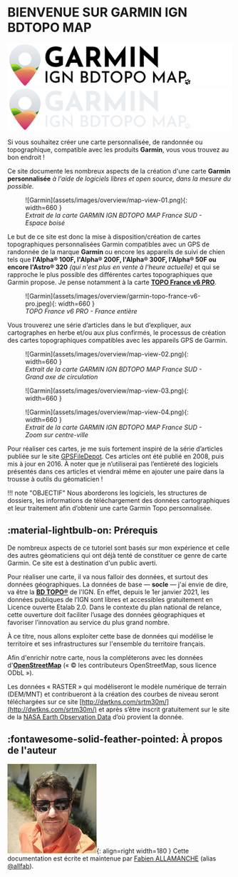 # **BIENVENUE SUR GARMIN IGN BDTOPO MAP**
![logo-light](assets/images/overview/logo-light.png#only-light)
![logo-dark](assets/images/overview/logo-dark.png#only-dark)

Si vous souhaitez créer une carte personnalisée, de randonnée ou topographique, compatible avec les produits **Garmin**, vous vous trouvez au bon endroit ! 

Ce site documente les nombreux aspects de la création d'une carte **Garmin personnalisée** *à l'aide de logiciels libres et open source, dans la mesure du possible.*

<figure markdown>
  ![Garmin](assets/images/overview/map-view-01.png){: width=660 }
  <figcaption><i>Extrait de la carte GARMIN IGN BDTOPO MAP France SUD - Espace boisé</i></figcaption>
</figure>

Le but de ce site est donc la mise à disposition/création de cartes topographiques personnalisées Garmin compatibles avec un GPS de randonnée de la marque **Garmin** ou encore les appareils de suivi de chien tels que **l'Alpha® 100F, l'Alpha® 200F, l'Alpha® 300F, l'Alpha® 50F ou encore l'Astro® 320** *(qui n'est plus en vente à l'heure actuelle)* et qui se rapproche le plus possible des différentes cartes topographiques que Garmin propose. Je pense notamment à la carte [**TOPO France v6 PRO**](https://www.garmin.com/fr-FR/p/612545).

<figure markdown>
  ![Garmin](assets/images/overview/garmin-topo-france-v6-pro.jpeg){: width=660 }
  <figcaption><i>TOPO France v6 PRO - France entière</i></figcaption>
</figure>

Vous trouverez une série d’articles dans le but d’expliquer, aux cartographes en herbe et/ou aux plus confirmés, le processus de création des cartes topographiques compatibles avec les appareils GPS de Garmin.

<figure markdown>
  ![Garmin](assets/images/overview/map-view-02.png){: width=660 }
  <figcaption><i>Extrait de la carte GARMIN IGN BDTOPO MAP France SUD - Grand axe de circulation</i></figcaption>
</figure>

<figure markdown>
  ![Garmin](assets/images/overview/map-view-03.png){: width=660 }
</figure>
<figure markdown>
  ![Garmin](assets/images/overview/map-view-04.png){: width=660 }
  <figcaption><i>Extrait de la carte GARMIN IGN BDTOPO MAP France SUD - Zoom sur centre-ville</i></figcaption>
</figure>

Pour réaliser ces cartes, je me suis fortement inspiré de la série d’articles publiée sur le site [GPSFileDepot](https://www.gpsfiledepot.com/). Ces articles ont été publié en 2008, puis mis à jour en 2016. À noter que je n’utiliserai pas l’entièreté des logiciels présentés dans ces articles et viendrai même en ajouter une paire dans la trousse à outils du géomaticien !


!!! note "OBJECTIF"
    Nous aborderons les logiciels, les structures de dossiers, les informations de téléchargement des données cartographiques et leur traitement afin d’obtenir une carte Garmin Topo personnalisée.

## **:material-lightbulb-on: Prérequis**

De nombreux aspects de ce tutoriel sont basés sur mon expérience et celle des autres géomaticiens qui ont déjà tenté de constituer ce genre de carte Garmin. Ce site est à destination d'un public averti.

Pour réaliser une carte, il va nous falloir des données, et surtout des données géographiques. La données de base — **socle** — j'ai envie de dire, va être la [**BD TOPO®**](https://geoservices.ign.fr/bdtopo) de l'IGN. En effet, depuis le 1er janvier 2021, les données publiques de l’IGN sont libres et accessibles gratuitement en Licence ouverte Etalab 2.0. Dans le contexte du plan national de relance, cette ouverture doit faciliter l’usage des données géographiques et favoriser l’innovation au service du plus grand nombre.

À ce titre, nous allons exploiter cette base de données qui modélise le territoire et ses infrastructures sur l'ensemble du territoire français.

Afin d'enrichir notre carte, nous la compléterons avec les données d'[**OpenStreetMap**](https://www.openstreetmap.org/) (« © les contributeurs OpenStreetMap, sous licence ODbL »).

Les données « RASTER » qui modéliseront le modèle numérique de terrain (DEM/MNT) et contribueront à la création des courbes de niveau seront téléchargées sur ce site [http://dwtkns.com/srtm30m/](http://dwtkns.com/srtm30m/) et après s’être inscrit gratuitement sur le site de la [NASA Earth Observation Data](https://www.earthdata.nasa.gov/eosdis/science-system-description/eosdis-components/earthdata-login) d’où provient la donnée.

## **:fontawesome-solid-feather-pointed: À propos de l'auteur**

![Allfab](assets/images/overview/allfab.jpg){: align=right width=180 }
Cette documentation est écrite et maintenue par [Fabien ALLAMANCHE](https://www.linkedin.com/in/fabien-allamanche/) (alias [@allfab](https://mapstodon.space/@allfab)). 
